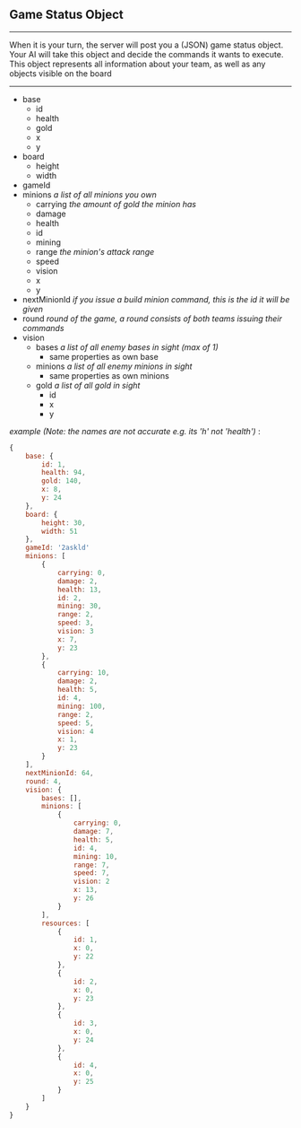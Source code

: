 ﻿## Game Status Object

***

When it is your turn, the server will post you a (JSON) game status object. Your AI will take this object and decide the commands it wants to execute.  This object represents all information about your team, as well as any objects visible on the board

***

- base
    - id
    - health
    - gold
    - x
    - y
- board
    - height
    - width
- gameId
- minions *a list of all minions you own*
    - carrying *the amount of gold the minion has*
    - damage
    - health
    - id
    - mining
    - range *the minion's attack range*
    - speed
    - vision
    - x
    - y
- nextMinionId *if you issue a build minion command, this is the id it will be given*
- round *round of the game, a round consists of both teams issuing their commands*
- vision
    - bases *a list of all enemy bases in sight (max of 1)*
        - same properties as own base
    - minions *a list of all enemy minions in sight*
        - same properties as own minions
    - gold *a list of all gold in sight*
        - id
        - x
        - y

*example (Note: the names are not accurate e.g. its 'h' not 'health')* :
```javascript
{
    base: {
        id: 1,
        health: 94,
        gold: 140,
        x: 8,
        y: 24
    },
    board: {
        height: 30,
        width: 51
    },
	gameId: '2askld'
    minions: [
        {
            carrying: 0,
            damage: 2,
            health: 13,
            id: 2,
            mining: 30,
            range: 2,
            speed: 3,
            vision: 3
            x: 7,
            y: 23
        },
        {
            carrying: 10,
            damage: 2,
            health: 5,
            id: 4,
            mining: 100,
            range: 2,
            speed: 5,
            vision: 4
            x: 1,
            y: 23
        }
    ],
	nextMinionId: 64,
    round: 4,
    vision: {
        bases: [],
        minions: [
            {
                carrying: 0,
                damage: 7,
                health: 5,
                id: 4,
                mining: 10,
                range: 7,
                speed: 7,
                vision: 2
                x: 13,
                y: 26
            } 
        ],
        resources: [
            {
                id: 1,
                x: 0,
                y: 22
            },
            {
                id: 2,
                x: 0,
                y: 23
            },
            {
                id: 3,
                x: 0,
                y: 24
            },
            {
                id: 4,
                x: 0,
                y: 25
            }
        ]
    }
}
```